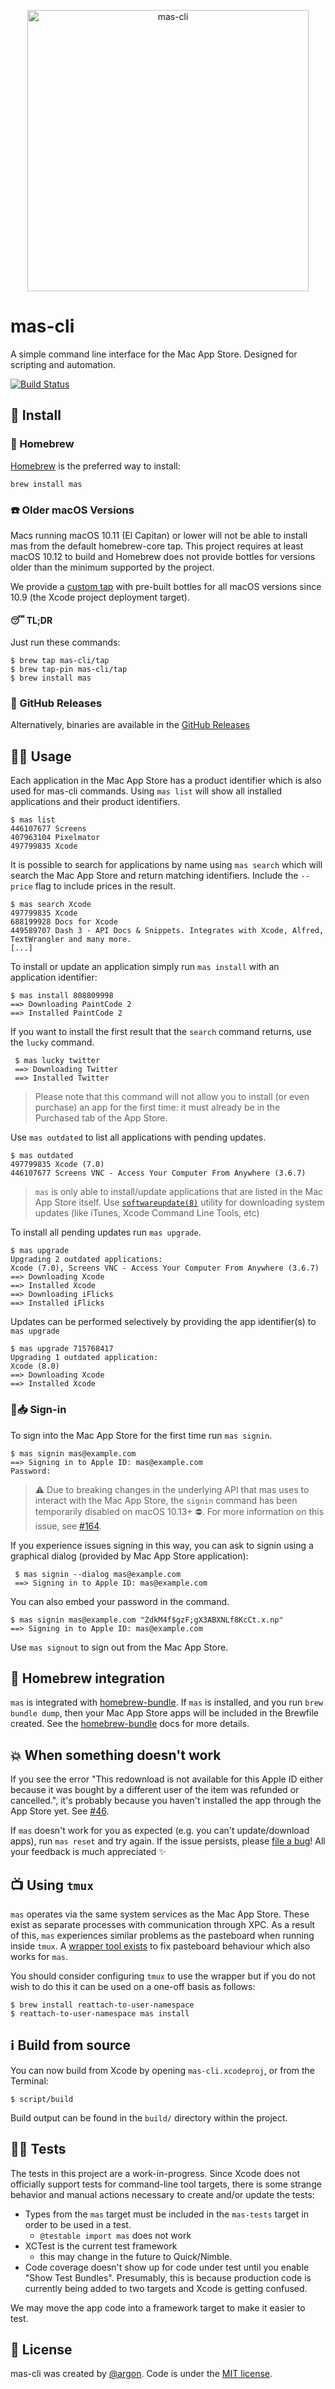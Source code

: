 [<p align="center"><img src="mas-cli.png" alt="mas-cli" width="450" height="auto"></p>][mas-cli]

# mas-cli

A simple command line interface for the Mac App Store. Designed for scripting and automation.

[![Build Status](https://travis-ci.org/mas-cli/mas.svg?branch=master)](https://travis-ci.org/mas-cli/mas)

## 📲 Install

### 🍺 Homebrew

[Homebrew](http://brew.sh) is the preferred way to install:

    brew install mas

### ☎️ Older macOS Versions

Macs running macOS 10.11 (El Capitan) or lower will not be able to install mas from the default homebrew-core tap.
This project requires at least macOS 10.12 to build and Homebrew does not provide bottles for versions older
than the minimum supported by the project.

We provide a [custom tap](https://github.com/mas-cli/homebrew-tap) with pre-built bottles for all macOS versions
since 10.9 (the Xcode project deployment target).

#### 😴 TL;DR

Just run these commands:

```
$ brew tap mas-cli/tap
$ brew tap-pin mas-cli/tap
$ brew install mas
```

### 🐙 GitHub Releases

Alternatively, binaries are available in the [GitHub Releases](https://github.com/mas-cli/mas/releases)

## 🤳🏻 Usage

Each application in the Mac App Store has a product identifier which is also
used for mas-cli commands. Using `mas list` will show all installed
applications and their product identifiers.

    $ mas list
    446107677 Screens
    407963104 Pixelmator
    497799835 Xcode

It is possible to search for applications by name using `mas search` which
will search the Mac App Store and return matching identifiers.
Include the `--price` flag to include prices in the result.

    $ mas search Xcode
    497799835 Xcode
    688199928 Docs for Xcode
    449589707 Dash 3 - API Docs & Snippets. Integrates with Xcode, Alfred, TextWrangler and many more.
    [...]

To install or update an application simply run `mas install` with an
application identifier:

    $ mas install 808809998
    ==> Downloading PaintCode 2
    ==> Installed PaintCode 2

If you want to install the first result that the `search` command returns, use the `lucky` command.

     $ mas lucky twitter
     ==> Downloading Twitter
     ==> Installed Twitter

> Please note that this command will not allow you to install (or even purchase) an app for the first time:
it must already be in the Purchased tab of the App Store.

Use `mas outdated` to list all applications with pending updates.

    $ mas outdated
    497799835 Xcode (7.0)
    446107677 Screens VNC - Access Your Computer From Anywhere (3.6.7)

> `mas` is only able to install/update applications that are listed in the Mac App Store itself.
Use [`softwareupdate(8)`](https://developer.apple.com/legacy/library/documentation/Darwin/Reference/ManPages/man8/softwareupdate.8.html)
utility for downloading system updates (like iTunes, Xcode Command Line Tools, etc)

To install all pending updates run `mas upgrade`.

    $ mas upgrade
    Upgrading 2 outdated applications:
    Xcode (7.0), Screens VNC - Access Your Computer From Anywhere (3.6.7)
    ==> Downloading Xcode
    ==> Installed Xcode
    ==> Downloading iFlicks
    ==> Installed iFlicks

Updates can be performed selectively by providing the app identifier(s) to
`mas upgrade`

    $ mas upgrade 715768417
    Upgrading 1 outdated application:
    Xcode (8.0)
    ==> Downloading Xcode
    ==> Installed Xcode

### 🚏📥 Sign-in

To sign into the Mac App Store for the first time run `mas signin`.

    $ mas signin mas@example.com
    ==> Signing in to Apple ID: mas@example.com
    Password:

> ⚠️ Due to breaking changes in the underlying API that mas uses to interact with the Mac App Store,
> the `signin` command has been temporarily disabled on macOS 10.13+ ⛔.
> For more information on this issue, see [#164](https://github.com/mas-cli/mas/issues/164).

If you experience issues signing in this way, you can ask to signin using a graphical dialog (provided by Mac App Store application):

     $ mas signin --dialog mas@example.com
     ==> Signing in to Apple ID: mas@example.com

You can also embed your password in the command.

    $ mas signin mas@example.com "ZdkM4f$gzF;gX3ABXNLf8KcCt.x.np"
    ==> Signing in to Apple ID: mas@example.com

Use `mas signout` to sign out from the Mac App Store.

## 🍺 Homebrew integration

`mas` is integrated with [homebrew-bundle](https://github.com/Homebrew/homebrew-bundle). If `mas` is installed, and you run `brew bundle dump`,
then your Mac App Store apps will be included in the Brewfile created. See the [homebrew-bundle](https://github.com/Homebrew/homebrew-bundle)
docs for more details.

## 💥 When something doesn't work

If you see the error "This redownload is not available for this Apple ID either because it was bought by a different user of the item was refunded or cancelled.", it's probably because you haven't installed the app through the App Store yet. See [#46](https://github.com/mas-cli/mas/issues/46#issuecomment-248581233).

If `mas` doesn't work for you as expected (e.g. you can't update/download apps), run `mas reset` and try again. If the issue persists, please [file a bug](https://github.com/mas-cli/mas/issues/new)! All your feedback is much appreciated ✨

## 📺 Using `tmux`

`mas` operates via the same system services as the Mac App Store. These exist as
separate processes with communication through XPC. As a result of this, `mas`
experiences similar problems as the pasteboard when running inside `tmux`. A
[wrapper tool exists](https://github.com/ChrisJohnsen/tmux-MacOSX-pasteboard) to
fix pasteboard behaviour which also works for `mas`.

You should consider configuring `tmux` to use the wrapper but if you do not wish
to do this it can be used on a one-off basis as follows:

```
$ brew install reattach-to-user-namespace
$ reattach-to-user-namespace mas install
```

## ℹ️ Build from source

You can now build from Xcode by opening `mas-cli.xcodeproj`, or from the Terminal:

```
$ script/build
```

Build output can be found in the `build/` directory within the project.

## 🚧✅ Tests

The tests in this project are a work-in-progress. Since Xcode does not officially support tests for command-line tool targets, there is some strange behavior and manual actions necessary to create and/or update the tests:

- Types from the `mas` target must be included in the `mas-tests` target in order to be used in a test.
   - `@testable import mas` does not work
- XCTest is the current test framework
   - this may change in the future to Quick/Nimble.
- Code coverage doesn't show up for code under test until you enable "Show Test Bundles". Presumably, this is because production code is currently being added to two targets and Xcode is getting confused.

We may move the app code into a framework target to make it easier to test.

## 📄 License

mas-cli was created by [@argon](https://github.com/argon).
Code is under the [MIT license](LICENSE).

[mas-cli]: https://github.com/mas-cli/mas
